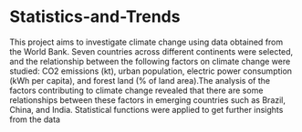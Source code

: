 # Statistics-and-Trends
This project aims to investigate climate change using data obtained from the World Bank. Seven countries across different continents were selected, and the relationship between the following factors on climate change were studied: CO2 emissions (kt), urban population, electric power consumption (kWh per capita), and forest land (% of land area).The analysis of the factors contributing to climate change revealed that there are some relationships between these factors in emerging 
countries such as Brazil, China, and India. Statistical functions were applied to get further insights from the data
